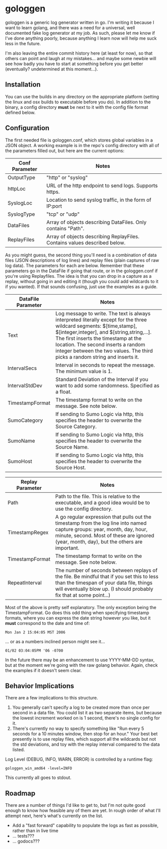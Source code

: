 # gologgen

gologgen is a generic log generator written in go. I'm writing it because I want to learn golang, and there was a need for a universal, well documented fake log generator at my job. As such, please let me know if I've done anything poorly, because anything I learn now will help me suck less in the future.

I'm also leaving the entire commit history here (at least for now), so that others can point and laugh at my mistakes... and maybe some newbie will see how badly you have to start at something before you get better (eventually? undetermined at this moment...).

## Installation

You can use the builds in any directory on the appropriate platform (setting the linux and osx builds to executable before you do). In addition to the binary, a config directory **must** be next to it with the config file format defined below.

## Configuration

The first needed file is gologgen.conf, which stores global variables in a JSON object. A working example is in the repo's config directory with all of the parameters filled out, but here are the current options:

Conf Parameter | Notes
--------- | -----
OutputType | "http" or "syslog"
httpLoc | URL of the http endpoint to send logs. Supports https.
SyslogLoc | Location to send syslog traffic, in the form of IP:port
SyslogType | "tcp" or "udp"
DataFiles | Array of objects describing DataFiles. Only contains "Path".
ReplayFiles | Array of objects describing ReplayFiles. Contains values described below.

As you might guess, the second thing you'll need is a combination of data files (JSON descriptions of log lines) and replay files (plain captures of raw log data). The parameters for each are below. Remember that these parameters go in the DataFile if going that route, or in the gologgen.conf if you're using Replayfiles. The idea is that you can drop in a capture as a replay, without going in and editing it (though you could add wildcards to it if you wanted). If that sounds confusing, just use the examples as a guide.

DataFile Parameter | Notes
--------- | -----
Text | Log message to write. The text is always interpreted literally except for the three wildcard segments: $[time,stamp], $[integer,integer], and $[string,string,...]. The first inserts the timestamp at the location. The second inserts a random integer between the two values. The third picks a random string and inserts it.
IntervalSecs | Interval in seconds to repeat the message. The minimum value is 1.
IntervalStdDev | Standard Deviation of the Interval if you want to add some randomness. Specified as a float.
TimestampFormat | The timestamp format to write on the message. See note below.
SumoCategory | If sending to Sumo Logic via http, this specifies the header to overwrite the Source Category.
SumoName | If sending to Sumo Logic via http, this specifies the header to overwrite the Source Name.
SumoHost | If sending to Sumo Logic via http, this specifies the header to overwrite the Source Host.

Replay Parameter | Notes
--------- | -----
Path | Path to the file. This is relative to the executable, and a good idea would be to use the config directory.
TimestampRegex | A go regular expression that pulls out the timestamp from the log line into named capture groups: year, month, day, hour, minute, second. Most of these are ignored (year, month, day), but the others are important.
TimestampFormat | The timestamp format to write on the message. See note below.
RepeatInterval | The number of seconds between replays of the file. Be mindful that if you set this to less than the timespan of your data file, things will eventually blow up. (I should probably fix that at some point...)

Most of the above is pretty self explanatory. The only exception being the TimestampFormat. Go does this odd thing when specifying timestamp formats, where you can express the date string however you like, but it **must** correspond to the date and time of:

    Mon Jan 2 15:04:05 MST 2006

... or as a numbers inclined person might see it...

    01/02 03:04:05PM '06 -0700

In the future there may be an enhancement to use YYYY-MM-DD syntax, but at the moment we're going with the raw golang behavior. Again, check the examples if it doesn't seem clear.

## Behavior Implications

There are a few implications to this structure.

1. You generally can't specify a log to be created more than once per second in a data file. You could list it as two separate items, but because the lowest increment worked on is 1 second, there's no single config for it.
2. There's currently no way to specify something like "Run every 5 seconds for a 10 minutes window, then stop for an hour." Your best bet presently is to use replay files, which support all the wildcards but not the std deviations, and toy with the replay interval compared to the data listed.

Log Level (DEBUG, INFO, WARN, ERROR) is controlled by a runtime flag:

    gologgen_win_amd64 -level=INFO

This currently all goes to stdout.

## Roadmap

There are a number of things I'd like to get to, but I'm not quite good enough to know how feasible any of them are yet. In rough order of what I'll attempt next, here's what's currently on the list.

* Add a "fast forward" capability to populate the logs as fast as possible, rather than in live time
* ... tests???
* ... godocs???

